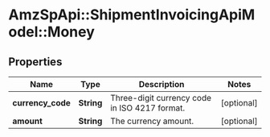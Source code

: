 # AmzSpApi::ShipmentInvoicingApiModel::Money

## Properties
Name | Type | Description | Notes
------------ | ------------- | ------------- | -------------
**currency_code** | **String** | Three-digit currency code in ISO 4217 format. | [optional] 
**amount** | **String** | The currency amount. | [optional] 

